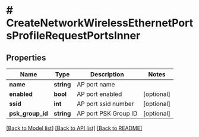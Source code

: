 # # CreateNetworkWirelessEthernetPortsProfileRequestPortsInner

## Properties

Name | Type | Description | Notes
------------ | ------------- | ------------- | -------------
**name** | **string** | AP port name |
**enabled** | **bool** | AP port enabled | [optional]
**ssid** | **int** | AP port ssid number | [optional]
**psk_group_id** | **string** | AP port PSK Group ID | [optional]

[[Back to Model list]](../../README.md#models) [[Back to API list]](../../README.md#endpoints) [[Back to README]](../../README.md)
